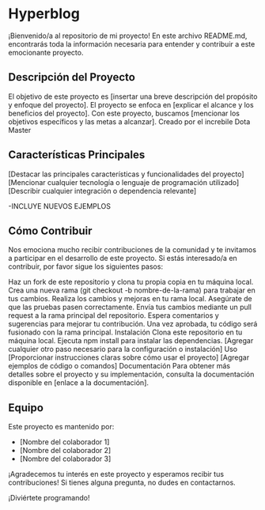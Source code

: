 # Hyperblog

¡Bienvenido/a al repositorio de mi proyecto! En este archivo README.md, encontrarás toda la información necesaria para entender y contribuir a este emocionante proyecto.

## Descripción del Proyecto
El objetivo de este proyecto es [insertar una breve descripción del propósito y enfoque del proyecto]. El proyecto se enfoca en [explicar el alcance y los beneficios del proyecto]. Con este proyecto, buscamos [mencionar los objetivos específicos y las metas a alcanzar].
Creado por el increbile Dota Master

## Características Principales
[Destacar las principales características y funcionalidades del proyecto]
[Mencionar cualquier tecnología o lenguaje de programación utilizado]
[Describir cualquier integración o dependencia relevante]

-INCLUYE NUEVOS EJEMPLOS 
## Cómo Contribuir
Nos emociona mucho recibir contribuciones de la comunidad y te invitamos a participar en el desarrollo de este proyecto. Si estás interesado/a en contribuir, por favor sigue los siguientes pasos:

Haz un fork de este repositorio y clona tu propia copia en tu máquina local.
Crea una nueva rama (git checkout -b nombre-de-la-rama) para trabajar en tus cambios.
Realiza los cambios y mejoras en tu rama local.
Asegúrate de que las pruebas pasen correctamente.
Envía tus cambios mediante un pull request a la rama principal del repositorio.
Espera comentarios y sugerencias para mejorar tu contribución.
Una vez aprobada, tu código será fusionado con la rama principal.
Instalación
Clona este repositorio en tu máquina local.
Ejecuta npm install para instalar las dependencias.
[Agregar cualquier otro paso necesario para la configuración o instalación]
Uso
[Proporcionar instrucciones claras sobre cómo usar el proyecto]
[Agregar ejemplos de código o comandos]
Documentación
Para obtener más detalles sobre el proyecto y su implementación, consulta la documentación disponible en [enlace a la documentación].

## Equipo
Este proyecto es mantenido por:

- [Nombre del colaborador 1]
- [Nombre del colaborador 2]
- [Nombre del colaborador 3]

¡Agradecemos tu interés en este proyecto y esperamos recibir tus contribuciones! Si tienes alguna pregunta, no dudes en contactarnos.

¡Diviértete programando!